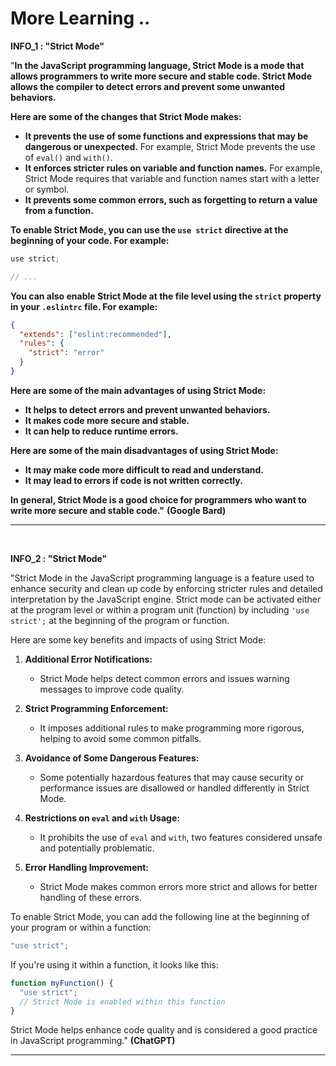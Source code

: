 # More Learning ..

**INFO_1 : "Strict Mode"**

"**In the JavaScript programming language, Strict Mode is a mode that allows programmers to write more secure and stable code. Strict Mode allows the compiler to detect errors and prevent some unwanted behaviors.**

**Here are some of the changes that Strict Mode makes:**

- **It prevents the use of some functions and expressions that may be dangerous or unexpected.** For example, Strict Mode prevents the use of `eval()` and `with()`.
- **It enforces stricter rules on variable and function names.** For example, Strict Mode requires that variable and function names start with a letter or symbol.
- **It prevents some common errors, such as forgetting to return a value from a function.**

**To enable Strict Mode, you can use the `use strict` directive at the beginning of your code. For example:**

```js
use strict;

// ...
```

**You can also enable Strict Mode at the file level using the `strict` property in your `.eslintrc` file. For example:**

```json
{
  "extends": ["eslint:recommended"],
  "rules": {
    "strict": "error"
  }
}
```

**Here are some of the main advantages of using Strict Mode:**

- **It helps to detect errors and prevent unwanted behaviors.**
- **It makes code more secure and stable.**
- **It can help to reduce runtime errors.**

**Here are some of the main disadvantages of using Strict Mode:**

- **It may make code more difficult to read and understand.**
- **It may lead to errors if code is not written correctly.**

**In general, Strict Mode is a good choice for programmers who want to write more secure and stable code."** **(Google Bard)**

---

<br>

**INFO_2 : "Strict Mode"**

"Strict Mode in the JavaScript programming language is a feature used to enhance security and clean up code by enforcing stricter rules and detailed interpretation by the JavaScript engine. Strict mode can be activated either at the program level or within a program unit (function) by including `'use strict';` at the beginning of the program or function.

Here are some key benefits and impacts of using Strict Mode:

1. **Additional Error Notifications:**

   - Strict Mode helps detect common errors and issues warning messages to improve code quality.

2. **Strict Programming Enforcement:**

   - It imposes additional rules to make programming more rigorous, helping to avoid some common pitfalls.

3. **Avoidance of Some Dangerous Features:**

   - Some potentially hazardous features that may cause security or performance issues are disallowed or handled differently in Strict Mode.

4. **Restrictions on `eval` and `with` Usage:**

   - It prohibits the use of `eval` and `with`, two features considered unsafe and potentially problematic.

5. **Error Handling Improvement:**
   - Strict Mode makes common errors more strict and allows for better handling of these errors.

To enable Strict Mode, you can add the following line at the beginning of your program or within a function:

```javascript
"use strict";
```

If you're using it within a function, it looks like this:

```javascript
function myFunction() {
  "use strict";
  // Strict Mode is enabled within this function
}
```

Strict Mode helps enhance code quality and is considered a good practice in JavaScript programming." **(ChatGPT)**

---

<br>
